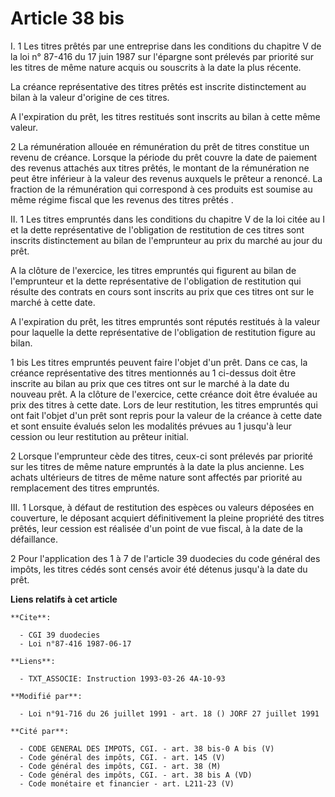 # Article 38 bis

I. 1 Les titres prêtés par une entreprise dans les conditions du chapitre V de la loi n° 87-416 du 17 juin 1987 sur l'épargne
sont prélevés par priorité sur les titres de même nature acquis ou souscrits à la date la plus récente.

La créance représentative des titres prêtés est inscrite distinctement au bilan à la valeur d'origine de ces titres.

A l'expiration du prêt, les titres restitués sont inscrits au bilan à cette même valeur.

2 La rémunération allouée en rémunération du prêt de titres constitue un revenu de créance. Lorsque la période du prêt couvre
la date de paiement des revenus attachés aux titres prêtés, le montant de la rémunération ne peut être inférieur à la valeur
des revenus auxquels le prêteur a renoncé. La fraction de la rémunération qui correspond à ces produits est soumise au même
régime fiscal que les revenus des titres prêtés .

II. 1 Les titres empruntés dans les conditions du chapitre V de la loi citée au I et la dette représentative de l'obligation
de restitution de ces titres sont inscrits distinctement au bilan de l'emprunteur au prix du marché au jour du prêt.

A la clôture de l'exercice, les titres empruntés qui figurent au bilan de l'emprunteur et la dette représentative de
l'obligation de restitution qui résulte des contrats en cours sont inscrits au prix que ces titres ont sur le marché à cette
date.

A l'expiration du prêt, les titres empruntés sont réputés restitués à la valeur pour laquelle la dette représentative de
l'obligation de restitution figure au bilan.

1 bis Les titres empruntés peuvent faire l'objet d'un prêt. Dans ce cas, la créance représentative des titres mentionnés au 1
ci-dessus doit être inscrite au bilan au prix que ces titres ont sur le marché à la date du nouveau prêt. A la clôture de
l'exercice, cette créance doit être évaluée au prix des titres à cette date. Lors de leur restitution, les titres empruntés
qui ont fait l'objet d'un prêt sont repris pour la valeur de la créance à cette date et sont ensuite évalués selon les
modalités prévues au 1 jusqu'à leur cession ou leur restitution au prêteur initial. 

2 Lorsque l'emprunteur cède des titres, ceux-ci sont prélevés par priorité sur les titres de même nature empruntés à la date
la plus ancienne. Les achats ultérieurs de titres de même nature sont affectés par priorité au remplacement des titres
empruntés. 

III. 1 Lorsque, à défaut de restitution des espèces ou valeurs déposées en couverture, le déposant acquiert définitivement la
pleine propriété des titres prêtés, leur cession est réalisée d'un point de vue fiscal, à la date de la défaillance.

2 Pour l'application des 1 à 7 de l'article 39 duodecies du code général des impôts, les titres cédés sont censés avoir été
détenus jusqu'à la date du prêt.

**Liens relatifs à cet article**

	**Cite**:

	  - CGI 39 duodecies
	  - Loi n°87-416 1987-06-17

	**Liens**:

	  - TXT_ASSOCIE: Instruction 1993-03-26 4A-10-93

	**Modifié par**:

	  - Loi n°91-716 du 26 juillet 1991 - art. 18 () JORF 27 juillet 1991

	**Cité par**:

	  - CODE GENERAL DES IMPOTS, CGI. - art. 38 bis-0 A bis (V)
	  - Code général des impôts, CGI. - art. 145 (V)
	  - Code général des impôts, CGI. - art. 38 (M)
	  - Code général des impôts, CGI. - art. 38 bis A (VD)
	  - Code monétaire et financier - art. L211-23 (V)
